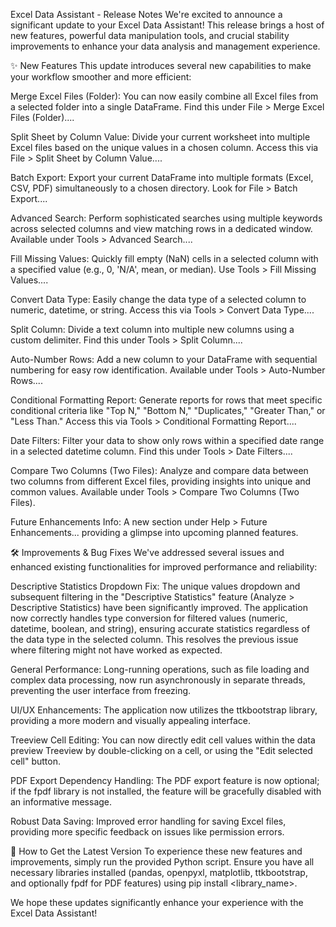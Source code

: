 Excel Data Assistant - Release Notes
We're excited to announce a significant update to your Excel Data Assistant! This release brings a host of new features, powerful data manipulation tools, and crucial stability improvements to enhance your data analysis and management experience.

✨ New Features
This update introduces several new capabilities to make your workflow smoother and more efficient:

Merge Excel Files (Folder): You can now easily combine all Excel files from a selected folder into a single DataFrame. Find this under File > Merge Excel Files (Folder)....

Split Sheet by Column Value: Divide your current worksheet into multiple Excel files based on the unique values in a chosen column. Access this via File > Split Sheet by Column Value....

Batch Export: Export your current DataFrame into multiple formats (Excel, CSV, PDF) simultaneously to a chosen directory. Look for File > Batch Export....

Advanced Search: Perform sophisticated searches using multiple keywords across selected columns and view matching rows in a dedicated window. Available under Tools > Advanced Search....

Fill Missing Values: Quickly fill empty (NaN) cells in a selected column with a specified value (e.g., 0, 'N/A', mean, or median). Use Tools > Fill Missing Values....

Convert Data Type: Easily change the data type of a selected column to numeric, datetime, or string. Access this via Tools > Convert Data Type....

Split Column: Divide a text column into multiple new columns using a custom delimiter. Find this under Tools > Split Column....

Auto-Number Rows: Add a new column to your DataFrame with sequential numbering for easy row identification. Available under Tools > Auto-Number Rows....

Conditional Formatting Report: Generate reports for rows that meet specific conditional criteria like "Top N," "Bottom N," "Duplicates," "Greater Than," or "Less Than." Access this via Tools > Conditional Formatting Report....

Date Filters: Filter your data to show only rows within a specified date range in a selected datetime column. Find this under Tools > Date Filters....

Compare Two Columns (Two Files): Analyze and compare data between two columns from different Excel files, providing insights into unique and common values. Available under Tools > Compare Two Columns (Two Files).

Future Enhancements Info: A new section under Help > Future Enhancements... providing a glimpse into upcoming planned features.

🛠️ Improvements & Bug Fixes
We've addressed several issues and enhanced existing functionalities for improved performance and reliability:

Descriptive Statistics Dropdown Fix: The unique values dropdown and subsequent filtering in the "Descriptive Statistics" feature (Analyze > Descriptive Statistics) have been significantly improved. The application now correctly handles type conversion for filtered values (numeric, datetime, boolean, and string), ensuring accurate statistics regardless of the data type in the selected column. This resolves the previous issue where filtering might not have worked as expected.

General Performance: Long-running operations, such as file loading and complex data processing, now run asynchronously in separate threads, preventing the user interface from freezing.

UI/UX Enhancements: The application now utilizes the ttkbootstrap library, providing a more modern and visually appealing interface.

Treeview Cell Editing: You can now directly edit cell values within the data preview Treeview by double-clicking on a cell, or using the "Edit selected cell" button.

PDF Export Dependency Handling: The PDF export feature is now optional; if the fpdf library is not installed, the feature will be gracefully disabled with an informative message.

Robust Data Saving: Improved error handling for saving Excel files, providing more specific feedback on issues like permission errors.

🚀 How to Get the Latest Version
To experience these new features and improvements, simply run the provided Python script. Ensure you have all necessary libraries installed (pandas, openpyxl, matplotlib, ttkbootstrap, and optionally fpdf for PDF features) using pip install <library_name>.

We hope these updates significantly enhance your experience with the Excel Data Assistant!
